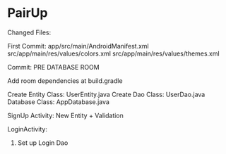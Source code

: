 # PairUp


Changed Files:


First Commit:
app/src/main/AndroidManifest.xml
src/app/main/res/values/colors.xml
src/app/main/res/values/themes.xml


Commit: PRE DATABASE ROOM

Add room dependencies at build.gradle

Create Entity Class: UserEntity.java
Create Dao Class: UserDao.java
Database Class: AppDatabase.java

SignUp Activity: New Entity + Validation

LoginActivity: 
1) Set up Login Dao
